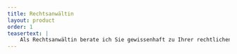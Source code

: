 ```yaml
---
title: Rechtsanwältin
layout: product
order: 1
teasertext: |
    Als Rechtsanwältin berate ich Sie gewissenhaft zu Ihrer rechtlichen Fallkonstellation im Arbeits- und Sozialrecht, im Immobilienrecht sowie im allgemeinen Zivilrecht. Nach Erfassung des konkreten Sachverhalts werden wir gemeinsam Ihren Auftrag formulieren und die dafür erforderlichen Schritte einleiten. Dabei gilt es, eine gerichtliche Auseinandersetzung zu vermeiden. Ein Rechtsstreit kann eine sehr unangenehme Erfahrung sein. Ich begleite Sie dabei, eine außergerichtliche Vergleichslösung mit den beteiligten Konfliktparteien zu erreichen.
---
```

